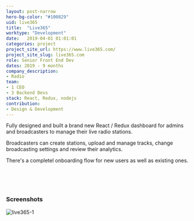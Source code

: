 ```yaml
---
layout: post-narrow
hero-bg-color: "#100829"
uid: live365
title:  "Live365"
worktype: "Development"
date:   2019-04-01 01:01:01
categories: project
project_site_url: https://www.live365.com/
project_site_slug: live365.com
role: Senior Front End Dev
dates: 2019 - 9 months
company_description:
- Radio
team:
- 1 CEO
- 3 Backend Devs
stack: React, Redux, nodejs
contribution:
- Design & Development
---
```


<p>
  Fully designed and built a brand new React / Redux dashboard for admins and broadcasters to manage their live radio stations.
</p>

<p>
  Broadcasters can create stations, upload and manage tracks, change broadcasting settings and review their analytics.
</p>

<p>
  There's a completel onboarding flow for new users as well as existing ones.
</p>

<div class="showcase ">
  <br/>
  <br/>
  <br/>
  <h3>Screenshots</h3>
  <img src="/img/live365/live365-1.jpg" alt="live365-1">
</div>
